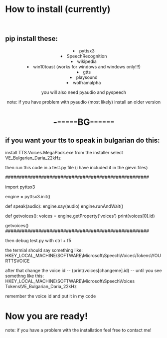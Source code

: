 <h1>How to install (currently)</h1>
<br>
<h2>pip install these:</h3>

<div style="text-align:center">
<li>pyttsx3</li>

<li>SpeechRecognition</li>

<li>wikipedia</li>

<li>win10toast (works for windows and windows only!!!)</li>

<li>gtts</li>

<li>playsound</li>

<li>wolframalpha</li>

you will also need pyaudio and pyspeech

note: if you have problem with pyaudio (most likely) install an older version
</div>

<h1 style="text-align:center">------BG------</h1>
<h2>if you want your tts to speak in bulgarian do this:</h2>

install TTS.Voices.MegaPack.exe
from the installer select VE_Bulgarian_Daria_22kHz

then run this code in a test.py file (i have included it in the gievn files)

####################################################

import pyttsx3

engine = pyttsx3.init()

def speak(audio):
    engine.say(audio)
    engine.runAndWait()
    
def getvoices():
    voices = engine.getProperty('voices')
    print(voices[0].id)
    
    
getvoices()
####################################################

then debug test.py with ctrl + f5

the termial should say something like:
HKEY_LOCAL_MACHINE\SOFTWARE\Microsoft\Speech\Voices\Tokens\YOURTTSVOICE

after that change the voice id -- (print(voices[<span style="font-style:bold">changeme</span>].id) --  until you see somethng like this:
HKEY_LOCAL_MACHINE\SOFTWARE\Microsoft\Speech\Voices
Tokens\VE_Bulgarian_Daria_22kHz

remember the voice id and put it in my code

<h1>Now you are ready!</h1>

note: if you have a problem with the installation feel free to contact me!
